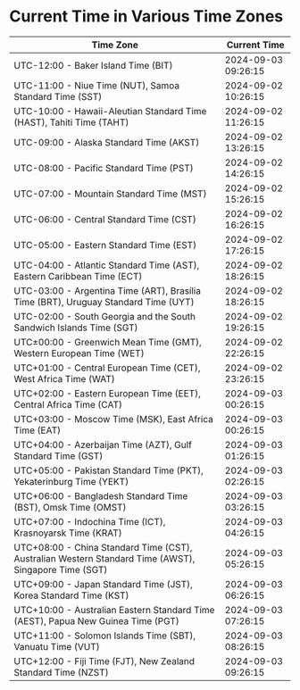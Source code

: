 # Current Time in Various Time Zones

| Time Zone | Current Time |
|-----------|--------------|
| UTC-12:00 - Baker Island Time (BIT) | 2024-09-03 09:26:15 |
| UTC-11:00 - Niue Time (NUT), Samoa Standard Time (SST) | 2024-09-02 10:26:15 |
| UTC-10:00 - Hawaii-Aleutian Standard Time (HAST), Tahiti Time (TAHT) | 2024-09-02 11:26:15 |
| UTC-09:00 - Alaska Standard Time (AKST) | 2024-09-02 13:26:15 |
| UTC-08:00 - Pacific Standard Time (PST) | 2024-09-02 14:26:15 |
| UTC-07:00 - Mountain Standard Time (MST) | 2024-09-02 15:26:15 |
| UTC-06:00 - Central Standard Time (CST) | 2024-09-02 16:26:15 |
| UTC-05:00 - Eastern Standard Time (EST) | 2024-09-02 17:26:15 |
| UTC-04:00 - Atlantic Standard Time (AST), Eastern Caribbean Time (ECT) | 2024-09-02 18:26:15 |
| UTC-03:00 - Argentina Time (ART), Brasília Time (BRT), Uruguay Standard Time (UYT) | 2024-09-02 18:26:15 |
| UTC-02:00 - South Georgia and the South Sandwich Islands Time (SGT) | 2024-09-02 19:26:15 |
| UTC±00:00 - Greenwich Mean Time (GMT), Western European Time (WET) | 2024-09-02 22:26:15 |
| UTC+01:00 - Central European Time (CET), West Africa Time (WAT) | 2024-09-02 23:26:15 |
| UTC+02:00 - Eastern European Time (EET), Central Africa Time (CAT) | 2024-09-03 00:26:15 |
| UTC+03:00 - Moscow Time (MSK), East Africa Time (EAT) | 2024-09-03 00:26:15 |
| UTC+04:00 - Azerbaijan Time (AZT), Gulf Standard Time (GST) | 2024-09-03 01:26:15 |
| UTC+05:00 - Pakistan Standard Time (PKT), Yekaterinburg Time (YEKT) | 2024-09-03 02:26:15 |
| UTC+06:00 - Bangladesh Standard Time (BST), Omsk Time (OMST) | 2024-09-03 03:26:15 |
| UTC+07:00 - Indochina Time (ICT), Krasnoyarsk Time (KRAT) | 2024-09-03 04:26:15 |
| UTC+08:00 - China Standard Time (CST), Australian Western Standard Time (AWST), Singapore Time (SGT) | 2024-09-03 05:26:15 |
| UTC+09:00 - Japan Standard Time (JST), Korea Standard Time (KST) | 2024-09-03 06:26:15 |
| UTC+10:00 - Australian Eastern Standard Time (AEST), Papua New Guinea Time (PGT) | 2024-09-03 07:26:15 |
| UTC+11:00 - Solomon Islands Time (SBT), Vanuatu Time (VUT) | 2024-09-03 08:26:15 |
| UTC+12:00 - Fiji Time (FJT), New Zealand Standard Time (NZST) | 2024-09-03 09:26:15 |
